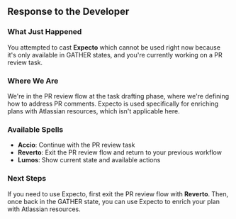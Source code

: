 ## Response to the Developer

### What Just Happened

You attempted to cast **Expecto** which cannot be used right now because it's only available in GATHER states, and you're currently working on a PR review task.

### Where We Are

We're in the PR review flow at the task drafting phase, where we're defining how to address PR comments. Expecto is used specifically for enriching plans with Atlassian resources, which isn't applicable here.

### Available Spells

- **Accio**: Continue with the PR review task
- **Reverto**: Exit the PR review flow and return to your previous workflow
- **Lumos**: Show current state and available actions

### Next Steps

If you need to use Expecto, first exit the PR review flow with **Reverto**. Then, once back in the GATHER state, you can use Expecto to enrich your plan with Atlassian resources.
